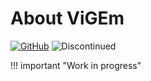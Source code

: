 # About ViGEm

[![GitHub](https://img.shields.io/badge/GitHub-yellowgreen?logo=github)](https://github.com/nefarius/ViGEmBus) ![Discontinued](https://img.shields.io/badge/Project%20discontinued-critical)

!!! important "Work in progress"
